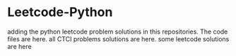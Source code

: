 # Leetcode-Python
adding the python leetcode problem solutions in this repositories. 
The code files are here.
all CTCI problems solutions are here.
some leetcode solutions are here



























































































































































































































































































































































































































































































































































































































































































































































